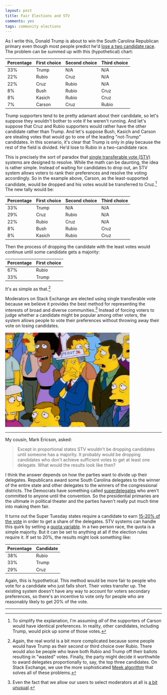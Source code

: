 ```yaml
---
layout: post
title: Fair Elections and STV
comments: yes
tags: community elections
---
```


As I write this, Donald Trump is about to win the South Carolina
Republican primary even though most people predict he'd
[lose a two candidate race](https://fivethirtyeight.com/features/does-donald-trump-have-a-ceiling/). The
problem can be summed up with this (hypothetical) chart:

Percentage | First choice | Second choice | Third choice
---------- | ------------ | ------------- | ------------
33%        | Trump        | N/A           | N/A
22%        | Rubio        | Cruz          | N/A
22%        | Cruz         | Rubio         | N/A
8%         | Bush         | Rubio         | Cruz
8%         | Kasich       | Rubio         | Cruz
7%         | Carson       | Cruz          | Rubio

Trump supporters tend to be pretty adamant about their candidate, so
let's suppose they wouldn't bother to vote if he weren't running. And
let's suppose that Cruz and Rubio supporters would rather have the
other candidate rather than Trump. And let's suppose Bush, Kasich and
Carson are stealing votes that would go to one of the leading
"not-Trump" candidates. In this scenario, it's clear that Trump is
only in play because the rest of the field is divided. He'd lose to
Rubio in a two-candidate race.

This is precisely the sort of paradox that
[single transferable vote (STV)](https://en.wikipedia.org/wiki/Single_transferable_vote)
systems are designed to resolve. While the math can be daunting, the
idea is rather simple. Instead of waiting for candidates to drop out,
an STV system allows voters to rank their preferences and resolve the
voting accordingly. So in the example above, Carson, as the
least-supported candidate, would be dropped and his votes would be
transferred to Cruz.[^1] The new tally would be:

Percentage | First choice | Second choice | Third choice
---------- | ------------ | ------------- | ------------
33%        | Trump        | N/A           | N/A
29%        | Cruz         | Rubio         | N/A
22%        | Rubio        | Cruz          | N/A
8%         | Bush         | Rubio         | Cruz
8%         | Kasich       | Rubio         | Cruz

Then the process of dropping the candidate with the least votes would
continue until some candidate gets a majority:

Percentage | First choice 
---------- | ------------ 
67%        | Rubio
33%        | Trump

It's as simple as that.[^2]

Moderators on Stack Exchange are elected using single transferable
vote because we believe it provides the best method for representing
the interests of broad and diverse communities.[^3] Instead of forcing
voters to judge whether a candidate might be popular among other
voters, the system allows people to vote their preferences without
throwing away their vote on losing candidates.

[!["Well, I believe I'll vote for a third-party candidate!" "Go ahead, throw your vote away!"](/images/third_party.gif)](https://www.washingtonpost.com/news/the-fix/wp/2015/03/09/the-co-creator-of-the-simpsons-died-today-here-are-11-of-our-favorite-political-moments-from-the-show/)

---

My cousin, Mark Ericson, asked:

> Except in proportional states STV wouldn't be dropping candidates
until someone has a majority.  It probably would be dropping
candidates who don't achieve sufficient votes to get at least one
delegate.  What would the results look like then?

I think the answer depends on how the parties want to divide up their
delegates. Republicans award some South Carolina delegates to the
winner of the entire state and other delegates to the winners of the
congressional districts. The Democrats have something called
[superdelegates](https://fivethirtyeight.com/features/superdelegates-might-not-save-hillary-clinton/)
who aren't committed to anyone until the convention. So the
presidential primaries are the ultimate in political theater and the
parties haven't really put much time into making them fair.

It turns out the Super Tuesday states require a candidate to earn
[15-20% of the vote](https://www.nytimes.com/2016/02/18/upshot/mainstream-gop-field-of-three-faces-brutal-delegate-math.html)
in order to get a share of the delegates. STV systems can handle this
quirk by setting a
[quota variable](https://en.wikipedia.org/wiki/Droop_quota). In a two
person race, the quota is a simple majority. But it can be set to
anything at all if the election rules require it. If set to 20%, the
results might look something like:

Percentage | Candidate
---------- | ---------
38%        | Rubio
33%        | Trump
29%        | Cruz

Again, this is hypothetical. This method would be more fair to people
who vote for a candidate who just falls short. Their votes transfer
up. The existing system doesn't have any way to account for voters
secondary preferences, so there's an incentive to vote only for people
who are reasonably likely to get 20% of the vote.

---

[^1]: To simplify the explanation, I'm assuming _all_ of the
    supporters of Carson would have identical preferences. In reality,
    other candidates, including Trump, would pick up some of those
    votes.

[^2]: Again, the real world is a bit more complicated because some
    people would have Trump as their second or third choice over
    Rubio. There would also be people who leave both Rubio and Trump
    off their ballots resulting in "wasted" votes. Finally, the party
    might decide it worthwhile to award delegates proportionally to,
    say, the top three candidates. On Stack Exchange, we use the more
    sophisticated
    [Meek algorithm](https://en.wikipedia.org/wiki/Counting_single_transferable_votes#Meek)
    that solves all of these problems.

[^3]: Even the fact that we allow our users to select moderators at
    all is
    [a bit unusual](https://skeptics.stackexchange.com/q/31376/3252).

<!--  LocalWords:  Rubio LocalWords Kasich STV png clinton html gif
 -->
<!--  LocalWords:  superdelegates
 -->

